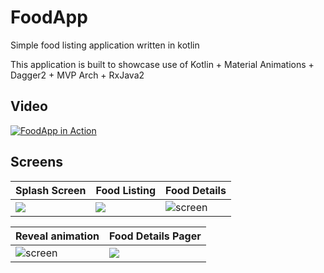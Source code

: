 # FoodApp

Simple food listing application written in kotlin

This application is built to showcase use of Kotlin + Material Animations + Dagger2 + MVP Arch + RxJava2

## Video
[![FoodApp in Action](https://img.youtube.com/vi/StTqXEQ2l-Y/0.jpg)](https://www.youtube.com/watch?v=2Nj-3V7Sj0M "FoodApp in Action")

## Screens
| Splash Screen  | Food Listing | Food Details |
| -------------- | -------------| -------------|
| ![](../master/screenshots/0_splash_page.png) | ![](../master/screenshots/1_food_listing.png) | ![screen](../master/screenshots/2_food_details.png)

| Reveal animation | Food Details Pager |
| ---------------- | ------------------ |
| ![screen](../master/screenshots/3_food_details_like.png)| ![](../master/screenshots/4_food_details_pager.png)
